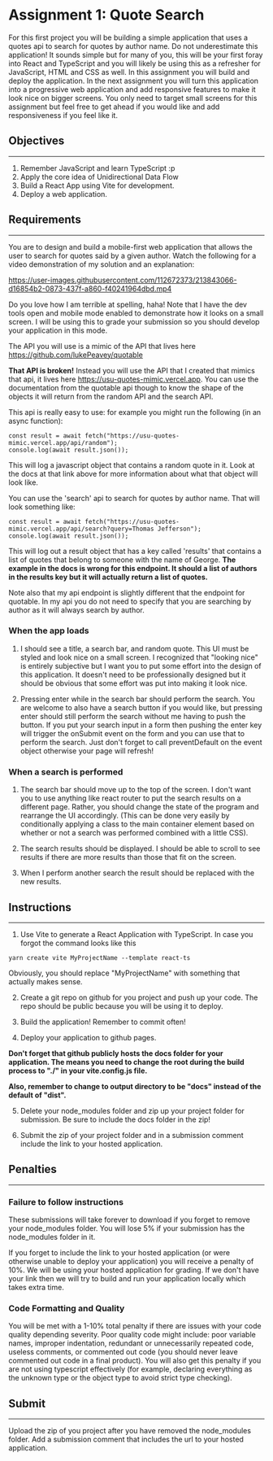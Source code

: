 # Assignment 1: Quote Search

For this first project you will be building a simple application that uses a quotes api to search for quotes by author name. Do not underestimate this application! It sounds simple but for many of you, this will be your first foray into React and TypeScript and you will likely be using this as a refresher for JavaScript, HTML and CSS as well. In this assignment you will build and deploy the application. In the next assignment you will turn this application into a progressive web application and add responsive features to make it look nice on bigger screens. You only need to target small screens for this assignment but feel free to get ahead if you would like and add responsiveness if you feel like it.

## Objectives
---
1. Remember JavaScript and learn TypeScript :p
2. Apply the core idea of Unidirectional Data Flow
3. Build a React App using Vite for development.
4. Deploy a web application.

## Requirements
---
You are to design and build a mobile-first web application that allows the user to search for quotes said by a given author. Watch the following for a video demonstration of my solution and an explanation:

https://user-images.githubusercontent.com/112672373/213843066-d16854b2-0873-437f-a860-f40241964dbd.mp4

Do you love how I am terrible at spelling, haha! Note that I have the dev tools open and mobile mode enabled to demonstrate how it looks on a small screen. I will be using this to grade your submission so you should develop your application in this mode.

The API you will use is a mimic of the API that lives here https://github.com/lukePeavey/quotable

**That API is broken!** Instead you will use the API that I created that mimics that api, it lives here https://usu-quotes-mimic.vercel.app. You can use the documentation from the quotable api though to know the shape of the objects it will return from the random API and the search API.

This api is really easy to use: for example you might run the following (in an async function):

```
const result = await fetch("https://usu-quotes-mimic.vercel.app/api/random");
console.log(await result.json());
```

This will log a javascript object that contains a random quote in it. Look at the docs at that link above for more information about what that object will look like.

You can use the 'search' api to search for quotes by author name. That will look something like:

```
const result = await fetch("https://usu-quotes-mimic.vercel.app/api/search?query=Thomas Jefferson");
console.log(await result.json());
```

This will log out a result object that has a key called 'results' that contains a list of quotes that belong to someone with the name of George. **The example in the docs is wrong for this endpoint. It should a list of authors in the results key but it will actually return a list of quotes.**

Note also that my api endpoint is slightly different that the endpoint for quotable. In my api you do not need to specify that you are searching by author as it will always search by author.

### When the app loads

1. I should see a title, a search bar, and random quote. This UI must be styled and look nice on a small screen. I recognized that "looking nice" is entirely subjective but I want you to put some effort into the design of this application. It doesn't need to be professionally designed but it should be obvious that some effort was put into making it look nice.

2. Pressing enter while in the search bar should perform the search. You are welcome to also have a search button if you would like, but pressing enter should still perform the search without me having to push the button. If you put your search input in a form then pushing the enter key will trigger the onSubmit event on the form and you can use that to perform the search. Just don't forget to call preventDefault on the event object otherwise your page will refresh!

### When a search is performed

1. The search bar should move up to the top of the screen. I don't want you to use anything like react router to put the search results on a different page. Rather, you should change the state of the program and rearrange the UI accordingly.  (This can be done very easily by conditionally applying a class to the main container element based on whether or not a search was performed combined with a little CSS).

2. The search results should be displayed. I should be able to scroll to see results if there are more results than those that fit on the screen.

3. When I perform another search the result should be replaced with the new results.

## Instructions
---
1. Use Vite to generate a React Application with TypeScript. In case you forgot the command looks like this

```
yarn create vite MyProjectName --template react-ts
```

Obviously, you should replace "MyProjectName" with something that actually makes sense.

2. Create a git repo on github for you project and push up your code. The repo should be public because you will be using it to deploy.

3. Build the application! Remember to commit often!

4. Deploy your application to github pages.

**Don't forget that github publicly hosts the docs folder for your application. The means you need to change the root during the build process to "./" in your vite.config.js file.**

**Also, remember to change to output directory to be "docs" instead of the default of "dist".**

5. Delete your node_modules folder and zip up your project folder for submission. Be sure to include the docs folder in the zip!

6. Submit the zip of your project folder and in a submission comment include the link to your hosted application.

## Penalties
---
### Failure to follow instructions

These submissions will take forever to download if you forget to remove your node_modules folder. You will lose 5% if your submission has the node_modules folder in it.

If you forget to include the link to your hosted application (or were otherwise unable to deploy your application) you will receive a penalty of 10%. We will be using your hosted application for grading. If we don't have your link then we will try to build and run your application locally which takes extra time.

### Code Formatting and Quality

You will be met with a 1-10% total penalty if there are issues with your code quality depending severity. Poor quality code might include: poor variable names, improper indentation, redundant or unnecessarily repeated code, useless comments, or commented out code (you should never leave commented out code in a final product). You will also get this penalty if you are not using typescript effectively (for example, declaring everything as the unknown type or the object type to avoid strict type checking).

## Submit
---
Upload the zip of you project after you have removed the node_modules folder. Add a submission comment that includes the url to your hosted application.
